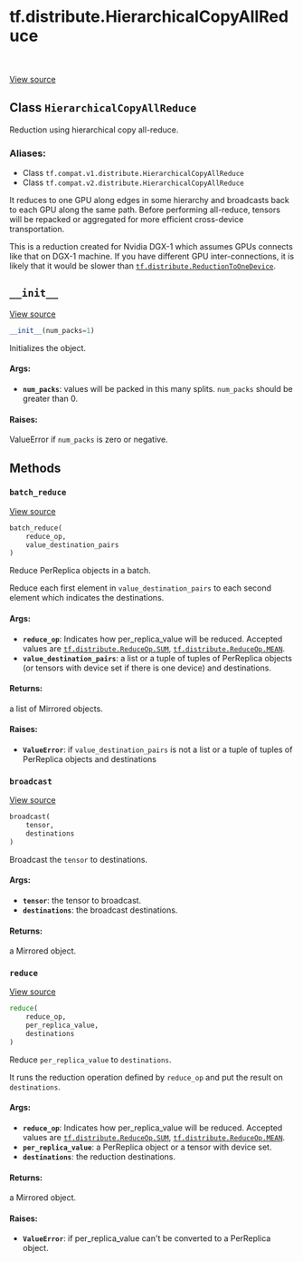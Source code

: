 <div itemscope itemtype="http://developers.google.com/ReferenceObject">
<meta itemprop="name" content="tf.distribute.HierarchicalCopyAllReduce" />
<meta itemprop="path" content="Stable" />
<meta itemprop="property" content="__init__"/>
<meta itemprop="property" content="batch_reduce"/>
<meta itemprop="property" content="broadcast"/>
<meta itemprop="property" content="reduce"/>
</div>

# tf.distribute.HierarchicalCopyAllReduce

<!-- Insert buttons -->

<table class="tfo-notebook-buttons tfo-api" align="left">
</table>

<a target="_blank" href="/code/stable/tensorflow/python/distribute/cross_device_ops.py">View source</a>



## Class `HierarchicalCopyAllReduce`

<!-- Start diff -->
Reduction using hierarchical copy all-reduce.



### Aliases:

* Class `tf.compat.v1.distribute.HierarchicalCopyAllReduce`
* Class `tf.compat.v2.distribute.HierarchicalCopyAllReduce`


<!-- Placeholder for "Used in" -->

It reduces to one GPU along edges in some hierarchy and broadcasts back to
each GPU along the same path. Before performing all-reduce, tensors will be
repacked or aggregated for more efficient cross-device transportation.

This is a reduction created for Nvidia DGX-1 which assumes GPUs connects like
that on DGX-1 machine. If you have different GPU inter-connections, it is
likely that it would be slower than <a href="../../tf/distribute/ReductionToOneDevice.md"><code>tf.distribute.ReductionToOneDevice</code></a>.

<h2 id="__init__"><code>__init__</code></h2>

<a target="_blank" href="/code/stable/tensorflow/python/distribute/cross_device_ops.py">View source</a>

``` python
__init__(num_packs=1)
```

Initializes the object.


#### Args:


* <b>`num_packs`</b>: values will be packed in this many splits.  `num_packs` should
  be greater than 0.


#### Raises:

ValueError if `num_packs` is zero or negative.




## Methods

<h3 id="batch_reduce"><code>batch_reduce</code></h3>

<a target="_blank" href="/code/stable/tensorflow/python/distribute/cross_device_ops.py">View source</a>

``` python
batch_reduce(
    reduce_op,
    value_destination_pairs
)
```

Reduce PerReplica objects in a batch.

Reduce each first element in `value_destination_pairs` to each second
element which indicates the destinations.

#### Args:


* <b>`reduce_op`</b>: Indicates how per_replica_value will be reduced. Accepted
  values are <a href="../../tf/distribute/ReduceOp.md#SUM"><code>tf.distribute.ReduceOp.SUM</code></a>, <a href="../../tf/distribute/ReduceOp.md#MEAN"><code>tf.distribute.ReduceOp.MEAN</code></a>.
* <b>`value_destination_pairs`</b>: a list or a tuple of tuples of PerReplica objects
  (or tensors with device set if there is one device) and destinations.


#### Returns:

a list of Mirrored objects.



#### Raises:


* <b>`ValueError`</b>: if `value_destination_pairs` is not a list or a tuple of
  tuples of PerReplica objects and destinations

<h3 id="broadcast"><code>broadcast</code></h3>

<a target="_blank" href="/code/stable/tensorflow/python/distribute/cross_device_ops.py">View source</a>

``` python
broadcast(
    tensor,
    destinations
)
```

Broadcast the `tensor` to destinations.


#### Args:


* <b>`tensor`</b>: the tensor to broadcast.
* <b>`destinations`</b>: the broadcast destinations.


#### Returns:

a Mirrored object.


<h3 id="reduce"><code>reduce</code></h3>

<a target="_blank" href="/code/stable/tensorflow/python/distribute/cross_device_ops.py">View source</a>

``` python
reduce(
    reduce_op,
    per_replica_value,
    destinations
)
```

Reduce `per_replica_value` to `destinations`.

It runs the reduction operation defined by `reduce_op` and put the
result on `destinations`.

#### Args:


* <b>`reduce_op`</b>: Indicates how per_replica_value will be reduced. Accepted
  values are <a href="../../tf/distribute/ReduceOp.md#SUM"><code>tf.distribute.ReduceOp.SUM</code></a>, <a href="../../tf/distribute/ReduceOp.md#MEAN"><code>tf.distribute.ReduceOp.MEAN</code></a>.
* <b>`per_replica_value`</b>: a PerReplica object or a tensor with device set.
* <b>`destinations`</b>: the reduction destinations.


#### Returns:

a Mirrored object.



#### Raises:


* <b>`ValueError`</b>: if per_replica_value can't be converted to a PerReplica
  object.



